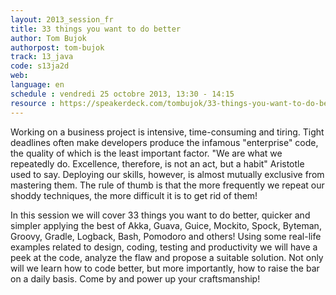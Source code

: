 ```yaml
---
layout: 2013_session_fr
title: 33 things you want to do better
author: Tom Bujok
authorpost: tom-bujok
track: 13_java
code: s13ja2d
web: 
language: en
schedule : vendredi 25 octobre 2013, 13:30 - 14:15
resource : https://speakerdeck.com/tombujok/33-things-you-want-to-do-better-1
---
```


Working on a business project is intensive, time-consuming and tiring. Tight deadlines often make developers produce the infamous "enterprise" code, the quality of which is the least important factor. "We are what we repeatedly do. Excellence, therefore, is not an act, but a habit" Aristotle used to say. Deploying our skills, however, is almost mutually exclusive from mastering them. The rule of thumb is that the more frequently we repeat our shoddy techniques, the more difficult it is to get rid of them! 

In this session we will cover 33 things you want to do better, quicker and simpler applying the best of Akka, Guava, Guice, Mockito, Spock, Byteman, Groovy, Gradle, Logback, Bash, Pomodoro and others!
Using some real-life examples related to design, coding, testing and productivity we will have a peek at the code, analyze the flaw and propose a suitable solution.
Not only will we learn how to code better, but more importantly, how to raise the bar on a daily basis. Come by and power up your craftsmanship!

